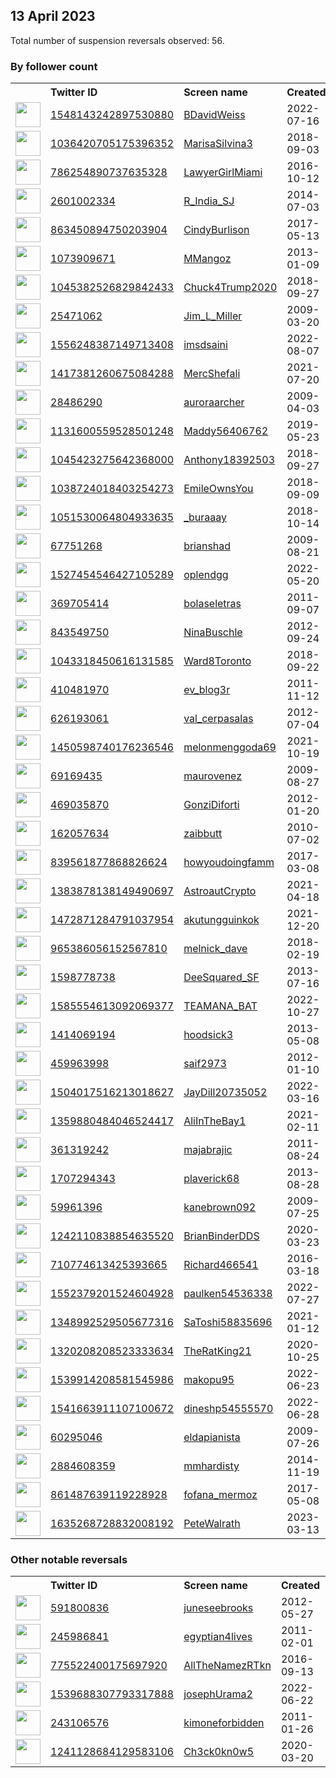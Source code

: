 
## 13 April 2023
Total number of suspension reversals observed: 56.

### By follower count
<table><tr><th></th><th align="left">Twitter ID</th><th align="left">Screen name</th>
<th align="left">Created</th><th align="left">Status</th><th align="left">Suspended</th><th align="left">Followers</th>
<tr><td><a href="https://pbs.twimg.com/profile_images/1548143306567127040/WJVcS31f_normal.jpg"><img src="https://pbs.twimg.com/profile_images/1548143306567127040/WJVcS31f_normal.jpg" width="40px" height="40px" align="center"/></a></td><td><a href="https://twitter.com/intent/user?user_id=1548143242897530880">1548143242897530880</a></td><td><a href="https://twitter.com/BDavidWeiss">BDavidWeiss</a></td><td>2022-07-16</td><td align="center"></td><td>2022-10-23</td><td>18829</td></tr>
<tr><td><a href="https://pbs.twimg.com/profile_images/1628916505839542273/3_mee8_j_normal.jpg"><img src="https://pbs.twimg.com/profile_images/1628916505839542273/3_mee8_j_normal.jpg" width="40px" height="40px" align="center"/></a></td><td><a href="https://twitter.com/intent/user?user_id=1036420705175396352">1036420705175396352</a></td><td><a href="https://twitter.com/MarisaSilvina3">MarisaSilvina3</a></td><td>2018-09-03</td><td align="center"></td><td>2023-03-18</td><td>12154</td></tr>
<tr><td><a href="https://pbs.twimg.com/profile_images/1139669409528778753/-WZWBLEz_normal.jpg"><img src="https://pbs.twimg.com/profile_images/1139669409528778753/-WZWBLEz_normal.jpg" width="40px" height="40px" align="center"/></a></td><td><a href="https://twitter.com/intent/user?user_id=786254890737635328">786254890737635328</a></td><td><a href="https://twitter.com/LawyerGirlMiami">LawyerGirlMiami</a></td><td>2016-10-12</td><td align="center"></td><td></td><td>10140</td></tr>
<tr><td><a href="https://pbs.twimg.com/profile_images/1305421667578118144/E2M6Vw_h_normal.jpg"><img src="https://pbs.twimg.com/profile_images/1305421667578118144/E2M6Vw_h_normal.jpg" width="40px" height="40px" align="center"/></a></td><td><a href="https://twitter.com/intent/user?user_id=2601002334">2601002334</a></td><td><a href="https://twitter.com/R_India_SJ">R_India_SJ</a></td><td>2014-07-03</td><td align="center"></td><td>2023-02-24</td><td>6985</td></tr>
<tr><td><a href="https://pbs.twimg.com/profile_images/863466762414694400/Sc2Ztm3F_normal.jpg"><img src="https://pbs.twimg.com/profile_images/863466762414694400/Sc2Ztm3F_normal.jpg" width="40px" height="40px" align="center"/></a></td><td><a href="https://twitter.com/intent/user?user_id=863450894750203904">863450894750203904</a></td><td><a href="https://twitter.com/CindyBurlison">CindyBurlison</a></td><td>2017-05-13</td><td align="center"></td><td></td><td>4440</td></tr>
<tr><td><a href="https://pbs.twimg.com/profile_images/1344484820001435648/dHUessXh_normal.jpg"><img src="https://pbs.twimg.com/profile_images/1344484820001435648/dHUessXh_normal.jpg" width="40px" height="40px" align="center"/></a></td><td><a href="https://twitter.com/intent/user?user_id=1073909671">1073909671</a></td><td><a href="https://twitter.com/MMangoz">MMangoz</a></td><td>2013-01-09</td><td align="center"></td><td></td><td>3382</td></tr>
<tr><td><a href="https://pbs.twimg.com/profile_images/1501568996356861957/kYg7FBht_normal.jpg"><img src="https://pbs.twimg.com/profile_images/1501568996356861957/kYg7FBht_normal.jpg" width="40px" height="40px" align="center"/></a></td><td><a href="https://twitter.com/intent/user?user_id=1045382526829842433">1045382526829842433</a></td><td><a href="https://twitter.com/Chuck4Trump2020">Chuck4Trump2020</a></td><td>2018-09-27</td><td align="center"></td><td>2022-10-29</td><td>2327</td></tr>
<tr><td><a href="https://pbs.twimg.com/profile_images/1265031385833771010/sgs2zeX0_normal.jpg"><img src="https://pbs.twimg.com/profile_images/1265031385833771010/sgs2zeX0_normal.jpg" width="40px" height="40px" align="center"/></a></td><td><a href="https://twitter.com/intent/user?user_id=25471062">25471062</a></td><td><a href="https://twitter.com/Jim_L_Miller">Jim_L_Miller</a></td><td>2009-03-20</td><td align="center"></td><td></td><td>2285</td></tr>
<tr><td><a href="https://pbs.twimg.com/profile_images/1556279330686341121/abPIrodY_normal.jpg"><img src="https://pbs.twimg.com/profile_images/1556279330686341121/abPIrodY_normal.jpg" width="40px" height="40px" align="center"/></a></td><td><a href="https://twitter.com/intent/user?user_id=1556248387149713408">1556248387149713408</a></td><td><a href="https://twitter.com/imsdsaini">imsdsaini</a></td><td>2022-08-07</td><td align="center"></td><td>2023-03-08</td><td>1792</td></tr>
<tr><td><a href="https://pbs.twimg.com/profile_images/1425709205000888321/q8Vr3J1D_normal.jpg"><img src="https://pbs.twimg.com/profile_images/1425709205000888321/q8Vr3J1D_normal.jpg" width="40px" height="40px" align="center"/></a></td><td><a href="https://twitter.com/intent/user?user_id=1417381260675084288">1417381260675084288</a></td><td><a href="https://twitter.com/MercShefali">MercShefali</a></td><td>2021-07-20</td><td align="center"></td><td>2022-04-07</td><td>1511</td></tr>
<tr><td><a href="https://pbs.twimg.com/profile_images/1589638010794016769/-9XuJiWI_normal.png"><img src="https://pbs.twimg.com/profile_images/1589638010794016769/-9XuJiWI_normal.png" width="40px" height="40px" align="center"/></a></td><td><a href="https://twitter.com/intent/user?user_id=28486290">28486290</a></td><td><a href="https://twitter.com/auroraarcher">auroraarcher</a></td><td>2009-04-03</td><td align="center"></td><td>2022-11-30</td><td>1070</td></tr>
<tr><td><a href="https://pbs.twimg.com/profile_images/1404816758234517505/kL-iiM8w_normal.jpg"><img src="https://pbs.twimg.com/profile_images/1404816758234517505/kL-iiM8w_normal.jpg" width="40px" height="40px" align="center"/></a></td><td><a href="https://twitter.com/intent/user?user_id=1131600559528501248">1131600559528501248</a></td><td><a href="https://twitter.com/Maddy56406762">Maddy56406762</a></td><td>2019-05-23</td><td align="center"></td><td>2022-11-29</td><td>1063</td></tr>
<tr><td><a href="https://pbs.twimg.com/profile_images/1045465477538033665/D3ZxEjwp_normal.jpg"><img src="https://pbs.twimg.com/profile_images/1045465477538033665/D3ZxEjwp_normal.jpg" width="40px" height="40px" align="center"/></a></td><td><a href="https://twitter.com/intent/user?user_id=1045423275642368000">1045423275642368000</a></td><td><a href="https://twitter.com/Anthony18392503">Anthony18392503</a></td><td>2018-09-27</td><td align="center"></td><td></td><td>450</td></tr>
<tr><td><a href="https://pbs.twimg.com/profile_images/1503129344595607552/WGdl62h2_normal.jpg"><img src="https://pbs.twimg.com/profile_images/1503129344595607552/WGdl62h2_normal.jpg" width="40px" height="40px" align="center"/></a></td><td><a href="https://twitter.com/intent/user?user_id=1038724018403254273">1038724018403254273</a></td><td><a href="https://twitter.com/EmileOwnsYou">EmileOwnsYou</a></td><td>2018-09-09</td><td align="center"></td><td>2022-07-23</td><td>419</td></tr>
<tr><td><a href="https://pbs.twimg.com/profile_images/1641662763737968640/M7czU1_L_normal.jpg"><img src="https://pbs.twimg.com/profile_images/1641662763737968640/M7czU1_L_normal.jpg" width="40px" height="40px" align="center"/></a></td><td><a href="https://twitter.com/intent/user?user_id=1051530064804933635">1051530064804933635</a></td><td><a href="https://twitter.com/_buraaay">_buraaay</a></td><td>2018-10-14</td><td align="center"></td><td>2023-03-14</td><td>363</td></tr>
<tr><td><a href="https://pbs.twimg.com/profile_images/1643500344683696130/mKUJ8CZY_normal.jpg"><img src="https://pbs.twimg.com/profile_images/1643500344683696130/mKUJ8CZY_normal.jpg" width="40px" height="40px" align="center"/></a></td><td><a href="https://twitter.com/intent/user?user_id=67751268">67751268</a></td><td><a href="https://twitter.com/brianshad">brianshad</a></td><td>2009-08-21</td><td align="center"></td><td></td><td>339</td></tr>
<tr><td><a href="https://pbs.twimg.com/profile_images/1542649921182093325/eRx0J0P1_normal.jpg"><img src="https://pbs.twimg.com/profile_images/1542649921182093325/eRx0J0P1_normal.jpg" width="40px" height="40px" align="center"/></a></td><td><a href="https://twitter.com/intent/user?user_id=1527454546427105289">1527454546427105289</a></td><td><a href="https://twitter.com/oplendgg">oplendgg</a></td><td>2022-05-20</td><td align="center"></td><td>2023-01-19</td><td>275</td></tr>
<tr><td><a href="https://pbs.twimg.com/profile_images/1643575348318158849/OdGYaR99_normal.jpg"><img src="https://pbs.twimg.com/profile_images/1643575348318158849/OdGYaR99_normal.jpg" width="40px" height="40px" align="center"/></a></td><td><a href="https://twitter.com/intent/user?user_id=369705414">369705414</a></td><td><a href="https://twitter.com/bolaseletras">bolaseletras</a></td><td>2011-09-07</td><td align="center"></td><td>2023-03-26</td><td>253</td></tr>
<tr><td><a href="https://pbs.twimg.com/profile_images/378800000296380268/18ed993b09e326328a33d5ecab0f2c73_normal.jpeg"><img src="https://pbs.twimg.com/profile_images/378800000296380268/18ed993b09e326328a33d5ecab0f2c73_normal.jpeg" width="40px" height="40px" align="center"/></a></td><td><a href="https://twitter.com/intent/user?user_id=843549750">843549750</a></td><td><a href="https://twitter.com/NinaBuschle">NinaBuschle</a></td><td>2012-09-24</td><td align="center"></td><td>2023-03-15</td><td>246</td></tr>
<tr><td><a href="https://pbs.twimg.com/profile_images/1043654869616214016/5stUbTbD_normal.jpg"><img src="https://pbs.twimg.com/profile_images/1043654869616214016/5stUbTbD_normal.jpg" width="40px" height="40px" align="center"/></a></td><td><a href="https://twitter.com/intent/user?user_id=1043318450616131585">1043318450616131585</a></td><td><a href="https://twitter.com/Ward8Toronto">Ward8Toronto</a></td><td>2018-09-22</td><td align="center"></td><td>2023-02-24</td><td>244</td></tr>
<tr><td><a href="https://pbs.twimg.com/profile_images/1498777903840047112/y_BxhRc9_normal.jpg"><img src="https://pbs.twimg.com/profile_images/1498777903840047112/y_BxhRc9_normal.jpg" width="40px" height="40px" align="center"/></a></td><td><a href="https://twitter.com/intent/user?user_id=410481970">410481970</a></td><td><a href="https://twitter.com/ev_blog3r">ev_blog3r</a></td><td>2011-11-12</td><td align="center"></td><td>2023-03-09</td><td>196</td></tr>
<tr><td><a href="https://pbs.twimg.com/profile_images/1552778124093526016/nlDy8o2P_normal.jpg"><img src="https://pbs.twimg.com/profile_images/1552778124093526016/nlDy8o2P_normal.jpg" width="40px" height="40px" align="center"/></a></td><td><a href="https://twitter.com/intent/user?user_id=626193061">626193061</a></td><td><a href="https://twitter.com/val_cerpasalas">val_cerpasalas</a></td><td>2012-07-04</td><td align="center"></td><td>2023-03-09</td><td>171</td></tr>
<tr><td><a href="https://pbs.twimg.com/profile_images/1450601005599522816/3_ipVKSK_normal.jpg"><img src="https://pbs.twimg.com/profile_images/1450601005599522816/3_ipVKSK_normal.jpg" width="40px" height="40px" align="center"/></a></td><td><a href="https://twitter.com/intent/user?user_id=1450598740176236546">1450598740176236546</a></td><td><a href="https://twitter.com/melonmenggoda69">melonmenggoda69</a></td><td>2021-10-19</td><td align="center"></td><td>2022-12-16</td><td>160</td></tr>
<tr><td><a href="https://pbs.twimg.com/profile_images/383686873/P4270235_normal.JPG"><img src="https://pbs.twimg.com/profile_images/383686873/P4270235_normal.JPG" width="40px" height="40px" align="center"/></a></td><td><a href="https://twitter.com/intent/user?user_id=69169435">69169435</a></td><td><a href="https://twitter.com/maurovenez">maurovenez</a></td><td>2009-08-27</td><td align="center"></td><td>2022-12-18</td><td>156</td></tr>
<tr><td><a href="https://pbs.twimg.com/profile_images/456879358053871616/XoAfVt0C_normal.jpeg"><img src="https://pbs.twimg.com/profile_images/456879358053871616/XoAfVt0C_normal.jpeg" width="40px" height="40px" align="center"/></a></td><td><a href="https://twitter.com/intent/user?user_id=469035870">469035870</a></td><td><a href="https://twitter.com/GonziDiforti">GonziDiforti</a></td><td>2012-01-20</td><td align="center"></td><td>2023-03-18</td><td>156</td></tr>
<tr><td><a href="https://pbs.twimg.com/profile_images/1512380131255402499/JJ5Up5oB_normal.jpg"><img src="https://pbs.twimg.com/profile_images/1512380131255402499/JJ5Up5oB_normal.jpg" width="40px" height="40px" align="center"/></a></td><td><a href="https://twitter.com/intent/user?user_id=162057634">162057634</a></td><td><a href="https://twitter.com/zaibbutt">zaibbutt</a></td><td>2010-07-02</td><td align="center"></td><td>2022-04-11</td><td>134</td></tr>
<tr><td><a href="https://pbs.twimg.com/profile_images/1225803652947988480/UoDUXijG_normal.jpg"><img src="https://pbs.twimg.com/profile_images/1225803652947988480/UoDUXijG_normal.jpg" width="40px" height="40px" align="center"/></a></td><td><a href="https://twitter.com/intent/user?user_id=839561877868826624">839561877868826624</a></td><td><a href="https://twitter.com/howyoudoingfamm">howyoudoingfamm</a></td><td>2017-03-08</td><td align="center"></td><td></td><td>124</td></tr>
<tr><td><a href="https://pbs.twimg.com/profile_images/1428452150611517445/zkPfChB-_normal.jpg"><img src="https://pbs.twimg.com/profile_images/1428452150611517445/zkPfChB-_normal.jpg" width="40px" height="40px" align="center"/></a></td><td><a href="https://twitter.com/intent/user?user_id=1383878138149490697">1383878138149490697</a></td><td><a href="https://twitter.com/AstroautCrypto">AstroautCrypto</a></td><td>2021-04-18</td><td align="center"></td><td>2023-03-28</td><td>122</td></tr>
<tr><td><a href="https://pbs.twimg.com/profile_images/1592182927604916224/VfmaALmy_normal.jpg"><img src="https://pbs.twimg.com/profile_images/1592182927604916224/VfmaALmy_normal.jpg" width="40px" height="40px" align="center"/></a></td><td><a href="https://twitter.com/intent/user?user_id=1472871284791037954">1472871284791037954</a></td><td><a href="https://twitter.com/akutungguinkok">akutungguinkok</a></td><td>2021-12-20</td><td align="center"></td><td>2022-12-13</td><td>122</td></tr>
<tr><td><a href="https://pbs.twimg.com/profile_images/1644701078103965696/WDqUqLXO_normal.jpg"><img src="https://pbs.twimg.com/profile_images/1644701078103965696/WDqUqLXO_normal.jpg" width="40px" height="40px" align="center"/></a></td><td><a href="https://twitter.com/intent/user?user_id=965386056152567810">965386056152567810</a></td><td><a href="https://twitter.com/melnick_dave">melnick_dave</a></td><td>2018-02-19</td><td align="center"></td><td>2023-03-31</td><td>120</td></tr>
<tr><td><a href="https://pbs.twimg.com/profile_images/725602381740658688/uTeyHjrA_normal.jpg"><img src="https://pbs.twimg.com/profile_images/725602381740658688/uTeyHjrA_normal.jpg" width="40px" height="40px" align="center"/></a></td><td><a href="https://twitter.com/intent/user?user_id=1598778738">1598778738</a></td><td><a href="https://twitter.com/DeeSquared_SF">DeeSquared_SF</a></td><td>2013-07-16</td><td align="center"></td><td>2022-11-17</td><td>119</td></tr>
<tr><td><a href="https://pbs.twimg.com/profile_images/1599356969336217602/PnL0IKnC_normal.png"><img src="https://pbs.twimg.com/profile_images/1599356969336217602/PnL0IKnC_normal.png" width="40px" height="40px" align="center"/></a></td><td><a href="https://twitter.com/intent/user?user_id=1585554613092069377">1585554613092069377</a></td><td><a href="https://twitter.com/TEAMANA_BAT">TEAMANA_BAT</a></td><td>2022-10-27</td><td align="center"></td><td>2023-02-04</td><td>117</td></tr>
<tr><td><a href="https://pbs.twimg.com/profile_images/1486736651766222851/0fqVNguv_normal.jpg"><img src="https://pbs.twimg.com/profile_images/1486736651766222851/0fqVNguv_normal.jpg" width="40px" height="40px" align="center"/></a></td><td><a href="https://twitter.com/intent/user?user_id=1414069194">1414069194</a></td><td><a href="https://twitter.com/hoodsick3">hoodsick3</a></td><td>2013-05-08</td><td align="center"></td><td>2022-07-12</td><td>95</td></tr>
<tr><td><a href="https://pbs.twimg.com/profile_images/1491404517136556034/B7A3wqng_normal.jpg"><img src="https://pbs.twimg.com/profile_images/1491404517136556034/B7A3wqng_normal.jpg" width="40px" height="40px" align="center"/></a></td><td><a href="https://twitter.com/intent/user?user_id=459963998">459963998</a></td><td><a href="https://twitter.com/saif2973">saif2973</a></td><td>2012-01-10</td><td align="center">🔒</td><td>2022-12-10</td><td>88</td></tr>
<tr><td><a href="https://pbs.twimg.com/profile_images/1610272970391314432/WA_1rStt_normal.jpg"><img src="https://pbs.twimg.com/profile_images/1610272970391314432/WA_1rStt_normal.jpg" width="40px" height="40px" align="center"/></a></td><td><a href="https://twitter.com/intent/user?user_id=1504017516213018627">1504017516213018627</a></td><td><a href="https://twitter.com/JayDill20735052">JayDill20735052</a></td><td>2022-03-16</td><td align="center"></td><td>2023-01-03</td><td>58</td></tr>
<tr><td><a href="https://pbs.twimg.com/profile_images/1402324961675542530/xobHbuNx_normal.jpg"><img src="https://pbs.twimg.com/profile_images/1402324961675542530/xobHbuNx_normal.jpg" width="40px" height="40px" align="center"/></a></td><td><a href="https://twitter.com/intent/user?user_id=1359880484046524417">1359880484046524417</a></td><td><a href="https://twitter.com/AliInTheBay1">AliInTheBay1</a></td><td>2021-02-11</td><td align="center"></td><td>2022-06-04</td><td>52</td></tr>
<tr><td><a href="https://pbs.twimg.com/profile_images/1641344972157857792/owUJQQqY_normal.jpg"><img src="https://pbs.twimg.com/profile_images/1641344972157857792/owUJQQqY_normal.jpg" width="40px" height="40px" align="center"/></a></td><td><a href="https://twitter.com/intent/user?user_id=361319242">361319242</a></td><td><a href="https://twitter.com/majabrajic">majabrajic</a></td><td>2011-08-24</td><td align="center"></td><td>2023-03-31</td><td>44</td></tr>
<tr><td><a href="https://abs.twimg.com/sticky/default_profile_images/default_profile_normal.png"><img src="https://abs.twimg.com/sticky/default_profile_images/default_profile_normal.png" width="40px" height="40px" align="center"/></a></td><td><a href="https://twitter.com/intent/user?user_id=1707294343">1707294343</a></td><td><a href="https://twitter.com/plaverick68">plaverick68</a></td><td>2013-08-28</td><td align="center"></td><td>2023-01-09</td><td>44</td></tr>
<tr><td><a href="https://abs.twimg.com/sticky/default_profile_images/default_profile_normal.png"><img src="https://abs.twimg.com/sticky/default_profile_images/default_profile_normal.png" width="40px" height="40px" align="center"/></a></td><td><a href="https://twitter.com/intent/user?user_id=59961396">59961396</a></td><td><a href="https://twitter.com/kanebrown092">kanebrown092</a></td><td>2009-07-25</td><td align="center"></td><td>2023-04-05</td><td>37</td></tr>
<tr><td><a href="https://pbs.twimg.com/profile_images/1323316622581518336/SbcibN24_normal.jpg"><img src="https://pbs.twimg.com/profile_images/1323316622581518336/SbcibN24_normal.jpg" width="40px" height="40px" align="center"/></a></td><td><a href="https://twitter.com/intent/user?user_id=1242110838854635520">1242110838854635520</a></td><td><a href="https://twitter.com/BrianBinderDDS">BrianBinderDDS</a></td><td>2020-03-23</td><td align="center"></td><td></td><td>26</td></tr>
<tr><td><a href="https://pbs.twimg.com/profile_images/999414662100795394/V2vYsn4P_normal.jpg"><img src="https://pbs.twimg.com/profile_images/999414662100795394/V2vYsn4P_normal.jpg" width="40px" height="40px" align="center"/></a></td><td><a href="https://twitter.com/intent/user?user_id=710774613425393665">710774613425393665</a></td><td><a href="https://twitter.com/Richard466541">Richard466541</a></td><td>2016-03-18</td><td align="center"></td><td></td><td>22</td></tr>
<tr><td><a href="https://pbs.twimg.com/profile_images/1561061318735474688/U2Dmri47_normal.jpg"><img src="https://pbs.twimg.com/profile_images/1561061318735474688/U2Dmri47_normal.jpg" width="40px" height="40px" align="center"/></a></td><td><a href="https://twitter.com/intent/user?user_id=1552379201524604928">1552379201524604928</a></td><td><a href="https://twitter.com/paulken54536338">paulken54536338</a></td><td>2022-07-27</td><td align="center"></td><td>2022-11-22</td><td>21</td></tr>
<tr><td><a href="https://pbs.twimg.com/profile_images/1377696088874967042/49P26u9o_normal.jpg"><img src="https://pbs.twimg.com/profile_images/1377696088874967042/49P26u9o_normal.jpg" width="40px" height="40px" align="center"/></a></td><td><a href="https://twitter.com/intent/user?user_id=1348992529505677316">1348992529505677316</a></td><td><a href="https://twitter.com/SaToshi58835696">SaToshi58835696</a></td><td>2021-01-12</td><td align="center"></td><td>2022-12-18</td><td>19</td></tr>
<tr><td><a href="https://pbs.twimg.com/profile_images/1568430793449414659/NAxfrVR__normal.jpg"><img src="https://pbs.twimg.com/profile_images/1568430793449414659/NAxfrVR__normal.jpg" width="40px" height="40px" align="center"/></a></td><td><a href="https://twitter.com/intent/user?user_id=1320208208523333634">1320208208523333634</a></td><td><a href="https://twitter.com/TheRatKing21">TheRatKing21</a></td><td>2020-10-25</td><td align="center"></td><td>2022-11-20</td><td>15</td></tr>
<tr><td><a href="https://pbs.twimg.com/profile_images/1582749811559628801/71LT5Rxw_normal.jpg"><img src="https://pbs.twimg.com/profile_images/1582749811559628801/71LT5Rxw_normal.jpg" width="40px" height="40px" align="center"/></a></td><td><a href="https://twitter.com/intent/user?user_id=1539914208581545986">1539914208581545986</a></td><td><a href="https://twitter.com/makopu95">makopu95</a></td><td>2022-06-23</td><td align="center"></td><td>2023-01-09</td><td>13</td></tr>
<tr><td><a href="https://pbs.twimg.com/profile_images/1614805053478670340/2rI-znvm_normal.jpg"><img src="https://pbs.twimg.com/profile_images/1614805053478670340/2rI-znvm_normal.jpg" width="40px" height="40px" align="center"/></a></td><td><a href="https://twitter.com/intent/user?user_id=1541663911107100672">1541663911107100672</a></td><td><a href="https://twitter.com/dineshp54555570">dineshp54555570</a></td><td>2022-06-28</td><td align="center"></td><td>2023-01-19</td><td>13</td></tr>
<tr><td><a href="https://pbs.twimg.com/profile_images/1380369476890279936/PW7zGrwX_normal.jpg"><img src="https://pbs.twimg.com/profile_images/1380369476890279936/PW7zGrwX_normal.jpg" width="40px" height="40px" align="center"/></a></td><td><a href="https://twitter.com/intent/user?user_id=60295046">60295046</a></td><td><a href="https://twitter.com/eldapianista">eldapianista</a></td><td>2009-07-26</td><td align="center"></td><td>2022-12-13</td><td>12</td></tr>
<tr><td><a href="https://pbs.twimg.com/profile_images/1641345296029433856/B7P_b0MG_normal.jpg"><img src="https://pbs.twimg.com/profile_images/1641345296029433856/B7P_b0MG_normal.jpg" width="40px" height="40px" align="center"/></a></td><td><a href="https://twitter.com/intent/user?user_id=2884608359">2884608359</a></td><td><a href="https://twitter.com/mmhardisty">mmhardisty</a></td><td>2014-11-19</td><td align="center"></td><td>2023-03-31</td><td>12</td></tr>
<tr><td><a href="https://pbs.twimg.com/profile_images/1597641187514621952/dcFdSvbG_normal.jpg"><img src="https://pbs.twimg.com/profile_images/1597641187514621952/dcFdSvbG_normal.jpg" width="40px" height="40px" align="center"/></a></td><td><a href="https://twitter.com/intent/user?user_id=861487639119228928">861487639119228928</a></td><td><a href="https://twitter.com/fofana_mermoz">fofana_mermoz</a></td><td>2017-05-08</td><td align="center"></td><td>2022-12-16</td><td>9</td></tr>
<tr><td><a href="https://pbs.twimg.com/profile_images/1642611130714533889/VF5jrL_p_normal.jpg"><img src="https://pbs.twimg.com/profile_images/1642611130714533889/VF5jrL_p_normal.jpg" width="40px" height="40px" align="center"/></a></td><td><a href="https://twitter.com/intent/user?user_id=1635268728832008192">1635268728832008192</a></td><td><a href="https://twitter.com/PeteWalrath">PeteWalrath</a></td><td>2023-03-13</td><td align="center"></td><td>2023-04-06</td><td>6</td></tr>
</table>

### Other notable reversals
<table><tr><th></th><th align="left">Twitter ID</th><th align="left">Screen name</th>
<th align="left">Created</th><th align="left">Status</th><th align="left">Suspended</th><th align="left">Followers</th>
<tr><td><a href="https://pbs.twimg.com/profile_images/1614247578312364033/bo_zsg35_normal.jpg"><img src="https://pbs.twimg.com/profile_images/1614247578312364033/bo_zsg35_normal.jpg" width="40px" height="40px" align="center"/></a></td><td><a href="https://twitter.com/intent/user?user_id=591800836">591800836</a></td><td><a href="https://twitter.com/juneseebrooks">juneseebrooks</a></td><td>2012-05-27</td><td align="center">🔒</td><td>2023-02-26</td><td>1</td></tr>
<tr><td><a href="https://pbs.twimg.com/profile_images/1544782825890742272/oYKvKsRD_normal.jpg"><img src="https://pbs.twimg.com/profile_images/1544782825890742272/oYKvKsRD_normal.jpg" width="40px" height="40px" align="center"/></a></td><td><a href="https://twitter.com/intent/user?user_id=245986841">245986841</a></td><td><a href="https://twitter.com/egyptian4lives">egyptian4lives</a></td><td>2011-02-01</td><td align="center"></td><td>2022-07-18</td><td>0</td></tr>
<tr><td><a href="https://pbs.twimg.com/profile_images/778430702572363776/hE01SKsO_normal.jpg"><img src="https://pbs.twimg.com/profile_images/778430702572363776/hE01SKsO_normal.jpg" width="40px" height="40px" align="center"/></a></td><td><a href="https://twitter.com/intent/user?user_id=775522400175697920">775522400175697920</a></td><td><a href="https://twitter.com/AllTheNamezRTkn">AllTheNamezRTkn</a></td><td>2016-09-13</td><td align="center"></td><td>2022-08-23</td><td>0</td></tr>
<tr><td><a href="https://pbs.twimg.com/profile_images/1642053526024261632/fBQO5SDj_normal.jpg"><img src="https://pbs.twimg.com/profile_images/1642053526024261632/fBQO5SDj_normal.jpg" width="40px" height="40px" align="center"/></a></td><td><a href="https://twitter.com/intent/user?user_id=1539688307793317888">1539688307793317888</a></td><td><a href="https://twitter.com/josephUrama2">josephUrama2</a></td><td>2022-06-22</td><td align="center"></td><td>2022-07-28</td><td>4</td></tr>
<tr><td><a href="https://pbs.twimg.com/profile_images/1303682101494067200/As49SRAW_normal.jpg"><img src="https://pbs.twimg.com/profile_images/1303682101494067200/As49SRAW_normal.jpg" width="40px" height="40px" align="center"/></a></td><td><a href="https://twitter.com/intent/user?user_id=243106576">243106576</a></td><td><a href="https://twitter.com/kimoneforbidden">kimoneforbidden</a></td><td>2011-01-26</td><td align="center"></td><td></td><td>0</td></tr>
<tr><td><a href="https://pbs.twimg.com/profile_images/1273305622226886662/UXO3_9F__normal.jpg"><img src="https://pbs.twimg.com/profile_images/1273305622226886662/UXO3_9F__normal.jpg" width="40px" height="40px" align="center"/></a></td><td><a href="https://twitter.com/intent/user?user_id=1241128684129583106">1241128684129583106</a></td><td><a href="https://twitter.com/Ch3ck0kn0w5">Ch3ck0kn0w5</a></td><td>2020-03-20</td><td align="center"></td><td></td><td>0</td></tr>
</table>
